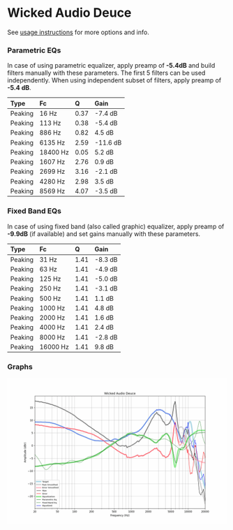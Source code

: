# Wicked Audio Deuce
See [usage instructions](https://github.com/jaakkopasanen/AutoEq#usage) for more options and info.

### Parametric EQs
In case of using parametric equalizer, apply preamp of **-5.4dB** and build filters manually
with these parameters. The first 5 filters can be used independently.
When using independent subset of filters, apply preamp of **-5.4 dB**.

| Type    | Fc       |    Q | Gain     |
|:--------|:---------|:-----|:---------|
| Peaking | 16 Hz    | 0.37 | -7.4 dB  |
| Peaking | 113 Hz   | 0.38 | -5.4 dB  |
| Peaking | 886 Hz   | 0.82 | 4.5 dB   |
| Peaking | 6135 Hz  | 2.59 | -11.6 dB |
| Peaking | 18400 Hz | 0.05 | 5.2 dB   |
| Peaking | 1607 Hz  | 2.76 | 0.9 dB   |
| Peaking | 2699 Hz  | 3.16 | -2.1 dB  |
| Peaking | 4280 Hz  | 2.98 | 3.5 dB   |
| Peaking | 8569 Hz  | 4.07 | -3.5 dB  |

### Fixed Band EQs
In case of using fixed band (also called graphic) equalizer, apply preamp of **-9.9dB**
(if available) and set gains manually with these parameters.

| Type    | Fc       |    Q | Gain    |
|:--------|:---------|:-----|:--------|
| Peaking | 31 Hz    | 1.41 | -8.3 dB |
| Peaking | 63 Hz    | 1.41 | -4.9 dB |
| Peaking | 125 Hz   | 1.41 | -5.0 dB |
| Peaking | 250 Hz   | 1.41 | -3.1 dB |
| Peaking | 500 Hz   | 1.41 | 1.1 dB  |
| Peaking | 1000 Hz  | 1.41 | 4.8 dB  |
| Peaking | 2000 Hz  | 1.41 | 1.6 dB  |
| Peaking | 4000 Hz  | 1.41 | 2.4 dB  |
| Peaking | 8000 Hz  | 1.41 | -2.8 dB |
| Peaking | 16000 Hz | 1.41 | 9.8 dB  |

### Graphs
![](./Wicked%20Audio%20Deuce.png)